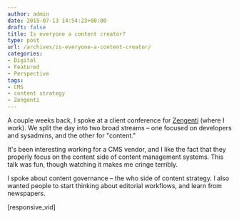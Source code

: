 ```yaml
---
author: admin
date: 2015-07-13 14:54:23+00:00
draft: false
title: Is everyone a content creator?
type: post
url: /archives/is-everyone-a-content-creator/
categories:
- Digital
- Featured
- Perspective
tags:
- CMS
- content strategy
- Zengenti
---
```


A couple weeks back, I spoke at a client conference for [Zengenti](http://zengenti.com) (where I work). We split the day into two broad streams – one focused on developers and sysadmins, and the other for "content."

It's been interesting working for a CMS vendor, and I like the fact that they properly focus on the content side of content management systems. This talk was fun, though watching it makes me cringe terribly.

I spoke about content governance – the who side of content strategy. I also wanted people to start thinking about editorial workflows, and learn from newspapers.

[responsive_vid]
